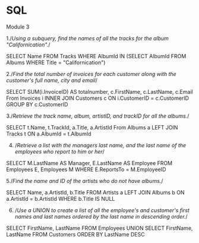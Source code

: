 # SQL
Module 3


1./*Using a subquery, find the names of all the tracks for the album "Californication".*/


SELECT Name
  FROM Tracks 
 WHERE AlbumId IN (SELECT AlbumId 
                FROM Albums
               WHERE Title = "Californication")
               
 2./*Find the total number of invoices for each customer along with the customer's full name, city and email*/
 

SELECT SUM(i.InvoiceID) AS totalnumber, c.FirstName, c.LastName, c.Email
From Invoices i INNER JOIN Customers c
ON i.CustomerID =  c.CustomerID 
GROUP BY c.CustomerID 


3./*Retrieve the track name, album, artistID, and trackID for all the albums.*/


SELECT t.Name, t.TrackId, a.Title, a.ArtistId 
From Albums a LEFT JOIN Tracks t
ON a.AlbumId =  t.AlbumId 


4. /*Retrieve a list with the managers last name, and the last name of the employees who report to him or her*/


SELECT M.LastName AS Manager, 
       E.LastName AS Employee
FROM Employees E, Employees M 
WHERE E.ReportsTo = M.EmployeeID



5./*Find the name and ID of the artists who do not have albums.*/


SELECT Name,
       a.ArtistId,
       b.Title
FROM Artists a
LEFT JOIN Albums b
ON a.ArtistId = b.ArtistId
WHERE b.Title IS NULL


6. /*Use a UNION to create a list of all the employee's and customer's first names and last names ordered by the last name in descending order.*/


SELECT FirstName, LastName 
  FROM Employees
 UNION
SELECT FirstName, LastName
  FROM Customers
ORDER BY LastName DESC
